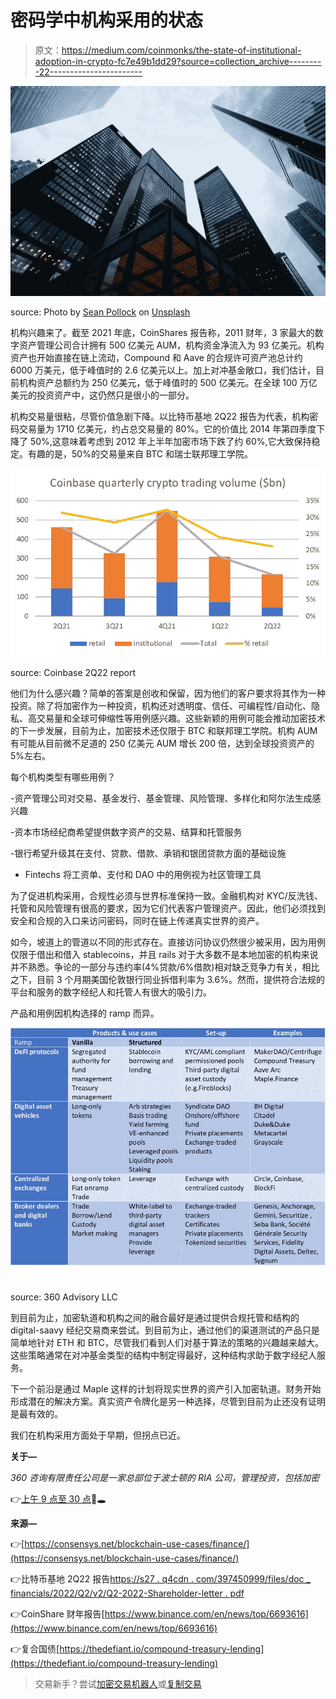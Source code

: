 # 密码学中机构采用的状态

> 原文：<https://medium.com/coinmonks/the-state-of-institutional-adoption-in-crypto-fc7e49b1dd29?source=collection_archive---------22----------------------->

![](img/e2ecb61275227b9fcaab333398577ff6.png)

source: Photo by [Sean Pollock](https://unsplash.com/@seanpollock?utm_source=unsplash&utm_medium=referral&utm_content=creditCopyText) on [Unsplash](https://unsplash.com/s/photos/institution?utm_source=unsplash&utm_medium=referral&utm_content=creditCopyText)

机构兴趣来了。截至 2021 年底，CoinShares 报告称，2011 财年，3 家最大的数字资产管理公司合计拥有 500 亿美元 AUM，机构资金净流入为 93 亿美元。机构资产也开始直接在链上流动，Compound 和 Aave 的合规许可资产池总计约 6000 万美元，低于峰值时的 2.6 亿美元以上。加上对冲基金敞口，我们估计，目前机构资产总额约为 250 亿美元，低于峰值时的 500 亿美元。在全球 100 万亿美元的投资资产中，这仍然只是很小的一部分。

机构交易量很粘，尽管价值急剧下降。以比特币基地 2Q22 报告为代表，机构密码交易量为 1710 亿美元，约占总交易量的 80%。它的价值比 2014 年第四季度下降了 50%,这意味着考虑到 2012 年上半年加密市场下跌了约 60%,它大致保持稳定。有趣的是，50%的交易量来自 BTC 和瑞士联邦理工学院。

![](img/9c2d90381b78cc72d3bd9ac211908837.png)

source: Coinbase 2Q22 report

他们为什么感兴趣？简单的答案是创收和保留，因为他们的客户要求将其作为一种投资。除了将加密作为一种投资，机构还对透明度、信任、可编程性/自动化、隐私、高交易量和全球可伸缩性等用例感兴趣。这些新颖的用例可能会推动加密技术的下一步发展，目前为止，加密技术还仅限于 BTC 和联邦理工学院。机构 AUM 有可能从目前微不足道的 250 亿美元 AUM 增长 200 倍，达到全球投资资产的 5%左右。

每个机构类型有哪些用例？

-资产管理公司对交易、基金发行、基金管理、风险管理、多样化和阿尔法生成感兴趣

-资本市场经纪商希望提供数字资产的交易、结算和托管服务

-银行希望升级其在支付、贷款、借款、承销和银团贷款方面的基础设施

- Fintechs 将工资单、支付和 DAO 中的用例视为社区管理工具

为了促进机构采用，合规性必须与世界标准保持一致。金融机构对 KYC/反洗钱、托管和风险管理有很高的要求，因为它们代表客户管理资产。因此，他们必须找到安全和合规的入口来访问密码，同时在链上传递真实世界的资产。

如今，坡道上的管道以不同的形式存在。直接访问协议仍然很少被采用，因为用例仅限于借出和借入 stablecoins，并且 rails 对于大多数不是本地加密的机构来说并不熟悉。争论的一部分与违约率(4%贷款/6%借款)相对缺乏竞争力有关，相比之下，目前 3 个月期美国伦敦银行同业拆借利率为 3.6%。然而，提供符合法规的平台和服务的数字经纪人和托管人有很大的吸引力。

产品和用例因机构选择的 ramp 而异。

![](img/7ff2eecc0948c0d21d37be03156c9ecc.png)

source: 360 Advisory LLC

到目前为止，加密轨道和机构之间的融合最好是通过提供合规托管和结构的 digital-saavy 经纪交易商来尝试。到目前为止，通过他们的渠道测试的产品只是简单地针对 ETH 和 BTC，尽管我们看到人们对基于算法的策略的兴趣越来越大。这些策略通常在对冲基金类型的结构中制定得最好，这种结构求助于数字经纪人服务。

下一个前沿是通过 Maple 这样的计划将现实世界的资产引入加密轨道。财务开始形成潜在的解决方案。真实资产令牌化是另一种选择，尽管到目前为止还没有证明是最有效的。

我们在机构采用方面处于早期，但拐点已近。

**关于—**

*360 咨询有限责任公司是一家总部位于波士顿的 RIA 公司，管理投资，包括加密*

👉[上午 9 点至 30 点](https://twitter.com/930AM2)🐰🕳

**来源—**

👉[https://consensys.net/blockchain-use-cases/finance/](https://consensys.net/blockchain-use-cases/finance/)

👉比特币基地 2Q22 报告[https://s27 . q4cdn . com/397450999/files/doc _ financials/2022/Q2/v2/Q2-2022-Shareholder-letter . pdf](https://s27.q4cdn.com/397450999/files/doc_financials/2022/q2/v2/Q2-2022-Shareholder-Letter.pdf)

👉CoinShare 财年报告[https://www.binance.com/en/news/top/6693616](https://www.binance.com/en/news/top/6693616)

👉复合国债[https://thedefiant.io/compound-treasury-lending](https://thedefiant.io/compound-treasury-lending)

> 交易新手？尝试[加密交易机器人](/coinmonks/crypto-trading-bot-c2ffce8acb2a)或[复制交易](/coinmonks/top-10-crypto-copy-trading-platforms-for-beginners-d0c37c7d698c)